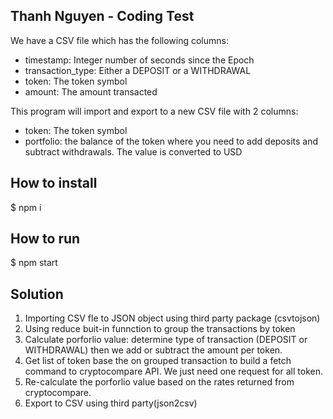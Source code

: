 ## Thanh Nguyen - Coding Test

We have a CSV file which has the following columns:
- timestamp: Integer number of seconds since the Epoch
- transaction_type: Either a DEPOSIT or a WITHDRAWAL
- token: The token symbol
- amount: The amount transacted

This program will import and export to a new CSV file with 2 columns:
- token: The token symbol
- portfolio: the balance of the token where you need to add deposits and subtract withdrawals. The value is converted to USD

## How to install
$ npm i

## How to run
$ npm start

## Solution
1. Importing CSV fle to JSON object using third party package (csvtojson)
2. Using reduce buit-in funnction to group the transactions by token
3. Calculate porforlio value: determine type of transaction (DEPOSIT or WITHDRAWAL) then we add or subtract the amount per token.
4. Get list of token base the on grouped transaction to build a fetch command to cryptocompare API. We just need one request for all token.
5. Re-calculate the porforlio value based on the rates returned from cryptocompare.  
6. Export to CSV using third party(json2csv) 
